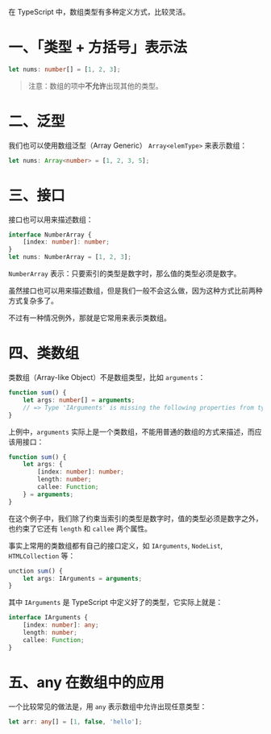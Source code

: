 在 TypeScript 中，数组类型有多种定义方式，比较灵活。

# 一、「类型 + 方括号」表示法

```typescript
let nums: number[] = [1, 2, 3];
```

> 注意：数组的项中**不允许**出现其他的类型。

# 二、泛型

我们也可以使用数组泛型（Array Generic） `Array<elemType>` 来表示数组：

```typescript
let nums: Array<number> = [1, 2, 3, 5];
```

# 三、接口

接口也可以用来描述数组：

```typescript
interface NumberArray {
    [index: number]: number;
}
let nums: NumberArray = [1, 2, 3];
```

`NumberArray` 表示：只要索引的类型是数字时，那么值的类型必须是数字。

虽然接口也可以用来描述数组，但是我们一般不会这么做，因为这种方式比前两种方式复杂多了。

不过有一种情况例外，那就是它常用来表示类数组。

# 四、类数组

类数组（Array-like Object）不是数组类型，比如 `arguments`：

```typescript
function sum() {
    let args: number[] = arguments;
    // => Type 'IArguments' is missing the following properties from type 'number[]': pop, push, concat, join, and 24 more.
}
```

上例中，`arguments` 实际上是一个类数组，不能用普通的数组的方式来描述，而应该用接口：

```typescript
function sum() {
    let args: {
        [index: number]: number;
        length: number;
        callee: Function;
    } = arguments;
}
```

在这个例子中，我们除了约束当索引的类型是数字时，值的类型必须是数字之外，也约束了它还有 `length` 和 `callee` 两个属性。

事实上常用的类数组都有自己的接口定义，如 `IArguments`, `NodeList`, `HTMLCollection` 等：

```typescript
unction sum() {
    let args: IArguments = arguments;
}
```

其中 `IArguments` 是 TypeScript 中定义好了的类型，它实际上就是：

```typescript
interface IArguments {
    [index: number]: any;
    length: number;
    callee: Function;
}
```

# 五、any 在数组中的应用

一个比较常见的做法是，用 `any` 表示数组中允许出现任意类型：

```typescript
let arr: any[] = [1, false, 'hello'];
```

